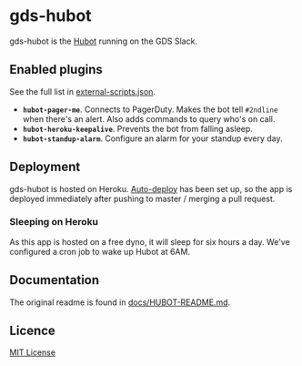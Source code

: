 # gds-hubot

gds-hubot is the [Hubot](https://hubot.github.com/) running on the GDS Slack.

## Enabled plugins

See the full list in [external-scripts.json](external-scripts.json).

- **`hubot-pager-me`**. Connects to PagerDuty. Makes the bot tell `#2ndline` when
  there's an alert. Also adds commands to query who's on call.
- **`hubot-heroku-keepalive`**. Prevents the bot from falling asleep.
- **`hubot-standup-alarm`**. Configure an alarm for your standup every day.

## Deployment

gds-hubot is hosted on Heroku. [Auto-deploy](https://devcenter.heroku.com/articles/github-integration#automatic-deploys)
has been set up, so the app is deployed immediately after pushing to master /
merging a pull request.

### Sleeping on Heroku

As this app is hosted on a free dyno, it will sleep for six hours a day. We've
configured a cron job to wake up Hubot at 6AM.

## Documentation

The original readme is found in [docs/HUBOT-README.md](docs/HUBOT-README.md).

## Licence

[MIT License](LICENCE)
